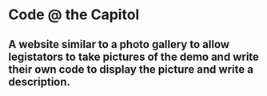 # Code @ the Capitol
## A website similar to a photo gallery to allow legistators to take pictures of the demo and write their own code to display the picture and write a description.
